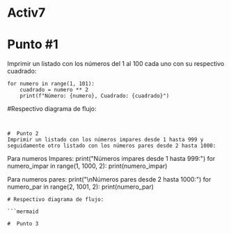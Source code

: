 # Activ7
# Punto #1
Imprimir un listado con los números del 1 al 100 cada uno con su respectivo cuadrado:

```
for numero in range(1, 101):
    cuadrado = numero ** 2
    print(f"Número: {numero}, Cuadrado: {cuadrado}")
```
#Respectivo diagrama de flujo:

```mermaid


#  Punto 2
Imprimir un listado con los números impares desde 1 hasta 999 y seguidamente otro listado con los números pares desde 2 hasta 1000:

```
Para numeros Impares:
print("Números impares desde 1 hasta 999:")
for numero_impar in range(1, 1000, 2):
    print(numero_impar)

Para numeros pares:
print("\nNúmeros pares desde 2 hasta 1000:")
for numero_par in range(2, 1001, 2):
    print(numero_par)
```
# Respectivo diagrama de flujo:

```mermaid
   
#  Punto 3
